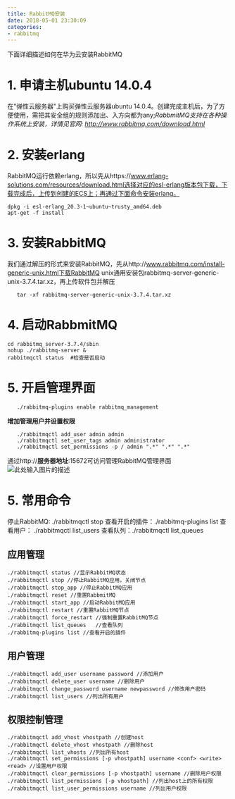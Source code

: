 ```yaml
---
title: RabbitMQ安装
date: 2018-05-01 23:30:09
categories:
- rabbitmq
---
```


下面详细描述如何在华为云安装RabbitMQ

# 1. 申请主机ubuntu 14.0.4 

在"弹性云服务器"上购买弹性云服务器ubuntu 14.0.4。创建完成主机后，为了方便使用，需把其安全组的规则添加出、入方向都为any;*RabbmitMQ支持在各种操作系统上安装，详情见官网: http://www.rabbitmq.com/download.html*
   
# 2. 安装erlang

RabbitMQ运行依赖erlang，所以先从https://www.erlang-solutions.com/resources/download.html选择对应的esl-erlang版本包下载，下载完成后，上传到创建的ECS上；再通过下面命令安装erlang。

    dpkg -i esl-erlang_20.3-1~ubuntu~trusty_amd64.deb
    apt-get -f install

# 3. 安装RabbitMQ

我们通过解压的形式来安装RabbitMQ，先从http://www.rabbitmq.com/install-generic-unix.html下载RabbitMQ unix通用安装包rabbitmq-server-generic-unix-3.7.4.tar.xz，再上传软件包并解压
   
       tar -xf rabbitmq-server-generic-unix-3.7.4.tar.xz

   
# 4. 启动RabbmitMQ

    cd rabbitmq_server-3.7.4/sbin
    nohup ./rabbitmq-server &
    rabbitmqctl status  #检查是否启动
    
# 5. 开启管理界面

       ./rabbitmq-plugins enable rabbitmq_management

   **增加管理用户并设置权限**

       ./rabbitmqctl add_user admin admin
       ./rabbitmqctl set_user_tags admin administrator
       ./rabbitmqctl set_permissions -p / admin ".*" ".*" ".*"

   通过http://**服务器地址**:15672可访问管理RabbitMQ管理界面
   ![此处输入图片的描述][management_ui]
   
# 5. 常用命令

   停止RabbitMQ: ./rabbitmqctl stop
   查看开启的插件：./rabbitmq-plugins list
   查看用户： ./rabbitmqctl list_users
   查看队列：./rabbitmqctl list_queues
   
## 应用管理

    ./rabbitmqctl status //显示RabbitMQ状态
    ./rabbitmqctl stop //停止RabbitMQ应用，关闭节点
    ./rabbitmqctl stop_app //停止RabbitMQ应用
    ./rabbitmqctl reset //重置RabbmitMQ
    ./rabbitmqctl start_app //启动RabbitMQ应用
    ./rabbitmqctl restart //重置RabbitMQ节点
    ./rabbitmqctl force_restart //强制重置RabbitMQ节点
    ./rabbitmqctl list_queues   //查看队列
    ./rabbitmq-plugins list //查看开启的插件

## 用户管理

    ./rabbitmqctl add_user username password //添加用户
    ./rabbitmqctl delete_user username //删除用户
    ./rabbitmqctl change_password username newpassword //修改用户密码
    ./rabbitmqctl list_users //列出所有用户
    
## 权限控制管理

    ./rabbitmqctl add_vhost vhostpath //创建host
    ./rabbitmqctl delete_vhost vhostpath //删除host
    ./rabbitmqctl list_vhosts //列出所有host
    ./rabbitmqctl set_permissions [-p vhostpath] username <conf> <write> <read> //设置用户权限
    ./rabbitmqctl clear_permissions [-p vhostpath] username //删除用户权限
    ./rabbitmqctl list_permissions [-p vhostpath] //列出host上的所有权限
    ./rabbitmqctl list_user_permissions username //列出用户权限

  [management_ui]: https://jianhuagong.github.io/blog/images/management_ui.png

